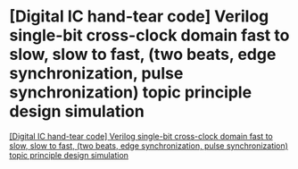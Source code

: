 # [Digital IC hand-tear code] Verilog single-bit cross-clock domain fast to slow, slow to fast, (two beats, edge synchronization, pulse synchronization)  topic  principle  design  simulation
[[Digital IC hand-tear code] Verilog single-bit cross-clock domain fast to slow, slow to fast, (two beats, edge synchronization, pulse synchronization)  topic  principle  design  simulation](https://aiwithcloud.com/2022/09/19/digital_ic_hand_tear_code_verilog_single_bit_cross_clock_domain_fast_to_slow_slow_to_fast_two_beats_edge_synchronization_pulse_synchronization__topic__principle__design__simulation/)